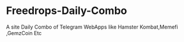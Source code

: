 # Freedrops-Daily-Combo
A site Daily Combo of Telegram WebApps like Hamster Kombat,Memefi ,GemzCoin Etc
